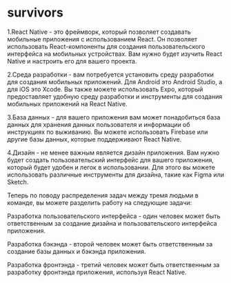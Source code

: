 # survivors
1.React Native - это фреймворк, который позволяет создавать мобильные приложения с использованием React. Он позволяет использовать React-компоненты для создания пользовательского интерфейса на мобильных устройствах. Вам нужно будет изучить React Native и настроить его для вашего проекта.

2.Среда разработки - вам потребуется установить среду разработки для создания мобильных приложений. Для Android это Android Studio, а для iOS это Xcode. Вы также можете использовать Expo, который предоставляет удобную среду разработки и инструменты для создания мобильных приложений на React Native.

3.База данных - для вашего приложения вам может понадобиться база данных для хранения данных пользователя и информации об инструкциях по выживанию. Вы можете использовать Firebase или другие базы данных, которые поддерживают React Native.

4.Дизайн - не менее важным является дизайн приложения. Вам нужно будет создать пользовательский интерфейс для вашего приложения, который будет удобен и легок в использовании. Для этого вы можете использовать различные инструменты для дизайна, такие как Figma или Sketch.

Теперь по поводу распределения задач между тремя людьми в команде, вы можете разделить работу на следующие задачи:

Разработка пользовательского интерфейса - один человек может быть ответственным за создание дизайна и пользовательского интерфейса приложения.

Разработка бэкэнда - второй человек может быть ответственным за создание базы данных и бэкэнда приложения.

Разработка фронтэнда - третий человек может быть ответственным за разработку фронтэнда приложения, используя React Native.